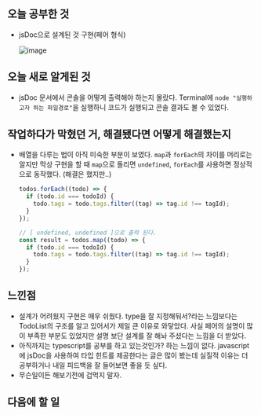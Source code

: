 ## 오늘 공부한 것

- jsDoc으로 설계된 것 구현(페어 형식)

  ![image](https://user-images.githubusercontent.com/30456236/156884166-a80fa5cb-4e1e-4ffd-a41d-803a147a7735.png)

## 오늘 새로 알게된 것

- jsDoc 문서에서 콘솔을 어떻게 출력해야 하는지 몰랐다. Terminal에 `node "실행하고자 하는 파일경로"`을 실행하니 코드가 실행되고 콘솔 결과도 볼 수 있었다.

## 작업하다가 막혔던 거, 해결됐다면 어떻게 해결했는지

- 배열을 다루는 법이 아직 미숙한 부분이 보였다. `map`과 `forEach`의 차이를 머리로는 알지만 막상 구현을 할 때 `map`으로 돌리면 `undefined`, `forEach`를 사용하면 정상적으로 동작했다. (해결은 했지만..)

  ```javascript
  todos.forEach((todo) => {
    if (todo.id === todoId) {
      todo.tags = todo.tags.filter((tag) => tag.id !== tagId);
    }
  });

  // [ undefined, undefined ]으로 출력 된다.
  const result = todos.map((todo) => {
    if (todo.id === todoId) {
      todo.tags = todo.tags.filter((tag) => tag.id !== tagId);
    }
  });
  ```

## 느낀점

- 설계가 어려웠지 구현은 매우 쉬웠다. type을 잘 지정해둬서?라는 느낌보다는 TodoList의 구조를 알고 있어서가 제일 큰 이유로 와닿았다. 사실 페어의 설명이 많이 부족한 부분도 있었지만 설명 보단 설계를 잘 해놔 주셨다는 느낌을 더 받았다.
- 아직까지는 typescript를 공부를 하고 있는것인가? 하는 느낌이 없다. javascript에 jsDoc을 사용하여 타입 힌트를 제공한다는 글은 많이 봤는데 실질적 이유는 더 공부하거나 내일 피드백을 잘 들어보면 좋을 듯 싶다.
- 무슨일이든 해보기전에 겁먹지 말자.

## 다음에 할 일
